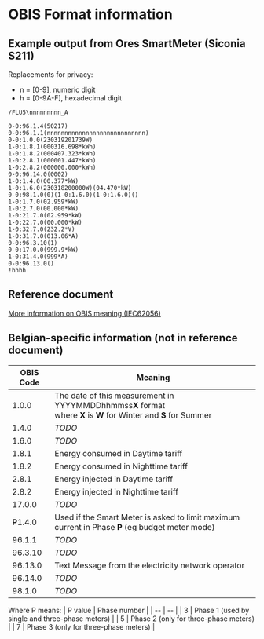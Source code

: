# OBIS Format information

## Example output from Ores SmartMeter (Siconia S211)

Replacements for privacy:
* n = [0-9], numeric digit
* h = [0-9A-F], hexadecimal digit

```
/FLU5\nnnnnnnnn_A

0-0:96.1.4(50217)
0-0:96.1.1(nnnnnnnnnnnnnnnnnnnnnnnnnnnn)
0-0:1.0.0(230319201739W)
1-0:1.8.1(000316.698*kWh)
1-0:1.8.2(000407.323*kWh)
1-0:2.8.1(000001.447*kWh)
1-0:2.8.2(000000.000*kWh)
0-0:96.14.0(0002)
1-0:1.4.0(00.377*kW)
1-0:1.6.0(230318200000W)(04.470*kW)
0-0:98.1.0(0)(1-0:1.6.0)(1-0:1.6.0)()
1-0:1.7.0(02.959*kW)
1-0:2.7.0(00.000*kW)
1-0:21.7.0(02.959*kW)
1-0:22.7.0(00.000*kW)
1-0:32.7.0(232.2*V)
1-0:31.7.0(013.06*A)
0-0:96.3.10(1)
0-0:17.0.0(999.9*kW)
1-0:31.4.0(999*A)
0-0:96.13.0()
!hhhh
```

## Reference document

[More information on OBIS meaning (IEC62056)](https://www.promotic.eu/en/pmdoc/Subsystems/Comm/PmDrivers/IEC62056_OBIS.htm)

## Belgian-specific information (not in reference document)

| OBIS Code | Meaning |
| -- | -- |
| 1.0.0 | The date of this measurement in YYYYMMDDhhmmss**X** format <br/>where **X** is  **W** for Winter and **S** for Summer |
| 1.4.0 | *TODO* |
| 1.6.0 | *TODO* |
| 1.8.1 | Energy consumed in Daytime tariff |
| 1.8.2 | Energy consumed in Nighttime tariff |
| 2.8.1 | Energy injected in Daytime tariff |
| 2.8.2 | Energy injected in Nighttime tariff |
| 17.0.0 | *TODO* |
| **P**1.4.0 | Used if the Smart Meter is asked to limit maximum current in Phase **P** (eg budget meter mode) |
| 96.1.1 | *TODO* |
| 96.3.10 | *TODO* |
| 96.13.0 | Text Message from the electricity network operator |
| 96.14.0 | *TODO* |
| 98.1.0 | *TODO* |

Where P means:
| P value | Phase number |
| -- | -- |
| 3 | Phase 1 (used by single and three-phase meters) |
| 5 | Phase 2 (only for three-phase meters) |
| 7 | Phase 3 (only for three-phase meters) |